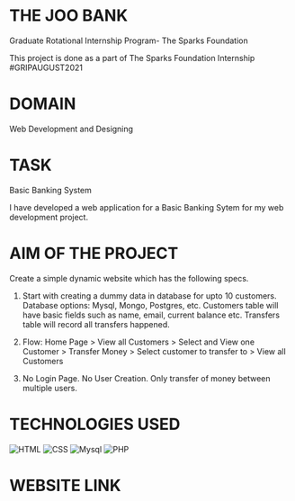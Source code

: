  
# THE JOO BANK
Graduate Rotational Internship Program- The Sparks Foundation

This project is done as a part of The Sparks Foundation Internship #GRIPAUGUST2021

# DOMAIN
Web Development and Designing

# TASK
Basic Banking System

I have developed a web application for a Basic Banking Sytem for my web development project.

# AIM OF THE PROJECT
Create a simple dynamic website which has the following specs.

1. Start with creating a dummy data in database for upto 10 customers. Database options: Mysql, Mongo, Postgres, etc. Customers table will have basic fields such as name, email, current balance etc. Transfers table will record all transfers happened.

2. Flow: Home Page > View all Customers > Select and View one Customer > Transfer Money > Select customer to transfer to > View all Customers

3. No Login Page. No User Creation. Only transfer of money between multiple users.

# TECHNOLOGIES USED

![HTML](https://img.shields.io/badge/frontend-html-orange.svg?logo=html5&style=flat-square)
![CSS](https://img.shields.io/badge/frontend-css-yellowgreen.svg?logo=css3&style=flat-square)
![Mysql](https://img.shields.io/badge/backend-Mysql-pink.svg?logo=Mysql&style=flat-square)
![PHP](https://img.shields.io/badge/backend-PHP-yellow.svg?logo=PHP&style=flat-square)

# WEBSITE LINK


